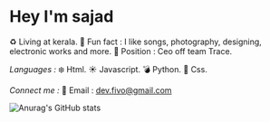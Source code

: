 # Hey I'm sajad

♻️ Living at kerala.
🌱 Fun fact : I like songs, photography, designing, electronic works and more.
🍂 Position : Ceo off team Trace. 

*Languages :*
❄️ Html.
☀️ Javascript.
💣 Python.
🧬 Css.

*Connect me :*
🌈 Email : dev.fivo@gmail.com

![Anurag's GitHub stats](https://github-readme-stats.vercel.app/api?username=mrsajadpp&count_private=true)





